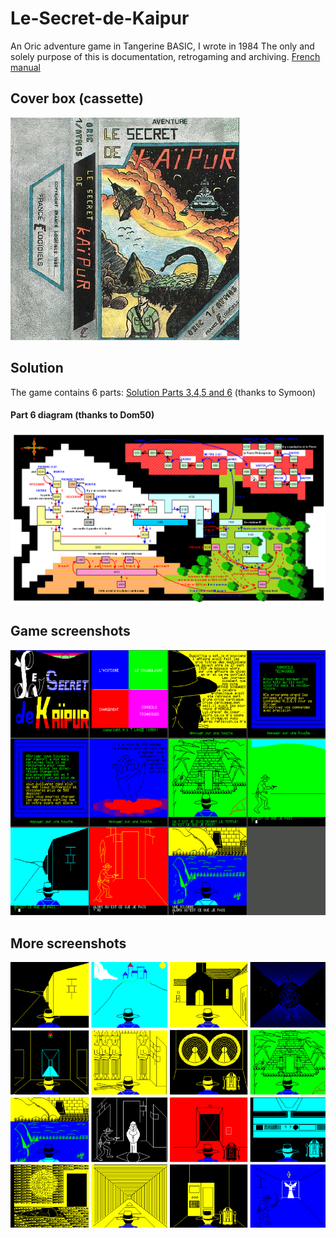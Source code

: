 # Le-Secret-de-Kaipur
An Oric adventure game in Tangerine BASIC, I wrote in 1984
The only and solely purpose of this is documentation, retrogaming and archiving.
[French manual](kaipur_manuel.pdf "French manual PDF")
## Cover box (cassette)
![](kaipur_jaquette.png)
## Solution
The game contains 6 parts:
[Solution Parts 3,4,5 and 6](kaipur_manuel.pdf "Solution 3456 PDF") (thanks to Symoon)
#### Part 6 diagram (thanks to Dom50)
![](kaipur_solution_sk6.png)
## Game screenshots
![](kaipur_ecrans0.png)
## More screenshots
![](kaipur_ecrans.png)
